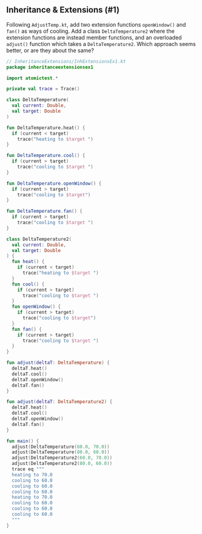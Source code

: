 ## Inheritance & Extensions (#1)

Following `AdjustTemp.kt`, add two extension functions `openWindow()` and
`fan()` as ways of cooling. Add a class `DeltaTemperature2` where the extension
functions are instead member functions, and an overloaded `adjust()` function
which takes a `DeltaTemperature2`. Which approach seems better, or are they
about the same?

```kotlin
// InheritanceExtensions/InhExtensionsEx1.kt
package inheritanceextensionsex1

import atomictest.*

private val trace = Trace()

class DeltaTemperature(
  val current: Double,
  val target: Double
)

fun DeltaTemperature.heat() {
  if (current < target)
    trace("heating to $target ")
}

fun DeltaTemperature.cool() {
  if (current > target)
    trace("cooling to $target ")
}

fun DeltaTemperature.openWindow() {
  if (current > target)
    trace("cooling to $target")
}

fun DeltaTemperature.fan() {
  if (current > target)
    trace("cooling to $target ")
}

class DeltaTemperature2(
  val current: Double,
  val target: Double
) {
  fun heat() {
    if (current < target)
      trace("heating to $target ")
  }
  fun cool() {
    if (current > target)
      trace("cooling to $target ")
  }
  fun openWindow() {
    if (current > target)
      trace("cooling to $target")
  }
  fun fan() {
    if (current > target)
      trace("cooling to $target ")
  }
}

fun adjust(deltaT: DeltaTemperature) {
  deltaT.heat()
  deltaT.cool()
  deltaT.openWindow()
  deltaT.fan()
}

fun adjust(deltaT: DeltaTemperature2) {
  deltaT.heat()
  deltaT.cool()
  deltaT.openWindow()
  deltaT.fan()
}

fun main() {
  adjust(DeltaTemperature(60.0, 70.0))
  adjust(DeltaTemperature(80.0, 60.0))
  adjust(DeltaTemperature2(60.0, 70.0))
  adjust(DeltaTemperature2(80.0, 60.0))
  trace eq """
  heating to 70.0
  cooling to 60.0
  cooling to 60.0
  cooling to 60.0
  heating to 70.0
  cooling to 60.0
  cooling to 60.0
  cooling to 60.0
  """
}
```
